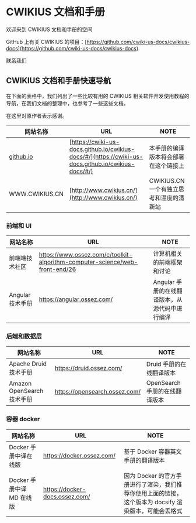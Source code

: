 # CWIKIUS 文档和手册
欢迎来到 CWIKIUS 文档和手册的空间

GitHub 上有关 CWIKIUS 的项目：[https://github.com/cwiki-us-docs/cwikius-docs](https://github.com/cwiki-us-docs/cwikius-docs)

[联系我们](CONTACT.md ':include')

## CWIKIUS 文档和手册快速导航

在下面的表格中，我们列出了一些比较有用的 CWIKIUS 相关软件开发使用教程的导航，在我们文档的整理中，也参考了一些这些文档。

在这里对原作者表示感谢。

| 网站名称  | URL  | NOTE  |
|---|---|---|
| [github.io](https://cwiki-us-docs.github.io/cwikius-docs/#/)  | [https://cwiki-us-docs.github.io/cwikius-docs/#/](https://cwiki-us-docs.github.io/cwikius-docs/#/)  | 本手册的编译版本将会部署在这个链接上  |
| WWW.CWIKIUS.CN  | [http://www.cwikius.cn/](http://www.cwikius.cn/)  | CWIKIUS.CN 一个有独立思考和温度的清新站  |

### 前端和 UI
| 网站名称  | URL  | NOTE  |
|---|---|---|
| 前端端技术社区  | https://www.ossez.com/c/toolkit-algorithm-computer-science/web-front-end/26  | 计算机相关的前端框架和讨论 |
| Angular 技术手册  | https://angular.ossez.com/  | Angular 手册的在线翻译版本，从源代码中进行编译 |


### 后端和数据层
| 网站名称  | URL  | NOTE  |
|---|---|---|
| Apache Druid 技术手册  | https://druid.ossez.com/  | Druid 手册的在线翻译版本 |
| Amazon OpenSearch 技术手册  | https://opensearch.ossez.com/  | OpenSearch 手册的在线翻译版本 |


### 容器 docker
| 网站名称  | URL  | NOTE  |
|---|---|---|
| Docker 手册中译在线版 | https://docker.ossez.com/  | 基于 Docker 容器英文手册的翻译版本|
| Docker 手册中译 MD 在线版  | https://docker-docs.ossez.com/  | 因为 Docker 的官方手册进行了渲染，我们推荐你使用上面的链接，这个版本为 docsify 渲染版本，可能会丢格式   |